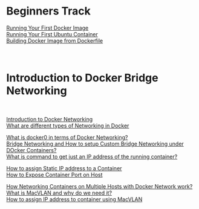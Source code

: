 # Beginners Track

[Running Your First Docker Image](https://github.com/ajeetraina/docker101/blob/master/beginners/chap01.md)<br>
[Running Your First Ubuntu Container](https://github.com/ajeetraina/docker101/blob/master/beginners/chap02.md)<br>
[Building Docker Image from Dockerfile](https://github.com/ajeetraina/docker101/blob/master/beginners/chap03.md)<br>
[]()<br>
[]()<br>

# Introduction to Docker Bridge Networking

[]()<br>

[Introduction to Docker Networking](https://github.com/ajeetraina/docker101/blob/master/beginners/IntroToNetworkDocker.md)<br>
[What are different types of Networking in Docker](https://github.com/ajeetraina/docker101/blob/master/beginners/IntroToNetworkDocker.md)<br>

[What is docker0 in terms of Docker Networking?](https://github.com/ajeetraina/docker101/blob/master/beginners/IntroToNetworkDocker.md)<br>
[Bridge Networking and How to setup Custom Bridge Networking under DOcker Containers?](https://github.com/ajeetraina/docker101/blob/master/beginners/Bridge-Networks.md)<br>
[What is command to get just an IP address of the running container?](https://github.com/ajeetraina/docker101/blob/master/beginners/Bridge-Networks.md)<br>

[How to assign Static IP address to a Container](https://github.com/ajeetraina/docker101/blob/master/beginners/IntroToNetworkDocker.md)<br>
[How to Expose Container Port on Host](https://github.com/ajeetraina/docker101/blob/master/beginners/IntroToNetworkDocker.md)<br>

[How Networking Containers on Multiple Hosts with Docker Network work?](https://github.com/ajeetraina/docker101/blob/master/beginners/IntroToNetworkDocker.md)<br>
[What is MacVLAN and why do we need it?](https://github.com/ajeetraina/docker101/blob/master/beginners/MacVlan.md)<br>
[How to assign IP address to container using MacVLAN](https://github.com/ajeetraina/docker101/blob/master/beginners/MacVlan.md)<br>
